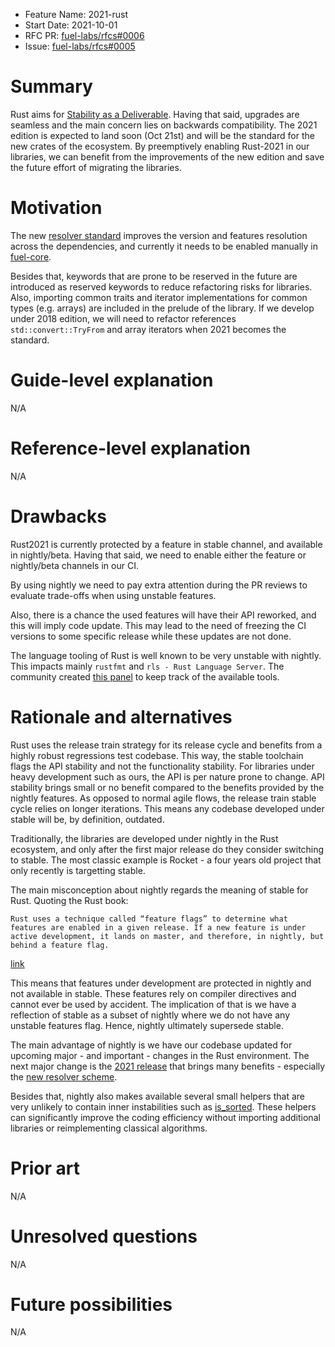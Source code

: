 - Feature Name: 2021-rust
- Start Date: 2021-10-01
- RFC PR: [fuel-labs/rfcs#0006](https://github.com/FuelLabs/rfcs/pull/0006)
- Issue: [fuel-labs/rfcs#0005](https://github.com/FuelLabs/rfcs/issues/0005)

# Summary
[summary]: #summary

Rust aims for [Stability as a Deliverable](https://blog.rust-lang.org/2014/10/30/Stability.html). Having that said, upgrades are seamless and the main concern lies on backwards compatibility. The 2021 edition is expected to land soon (Oct 21st) and will be the standard for the new crates of the ecosystem. By preemptively enabling Rust-2021 in our libraries, we can benefit from the improvements of the new edition and save the future effort of migrating the libraries.

# Motivation
[motivation]: #motivation

The new [resolver standard](https://blog.rust-lang.org/2021/03/25/Rust-1.51.0.html#cargos-new-feature-resolver) improves the version and features resolution across the dependencies, and currently it needs to be enabled manually in [fuel-core](https://github.com/FuelLabs/fuel-core/commit/ae9f426f06200dfb0bb440a2944588d27d323a19#diff-2e9d962a08321605940b5a657135052fbcef87b5e360662bb527c96d9a615542R3).

Besides that, keywords that are prone to be reserved in the future are introduced as reserved keywords to reduce refactoring risks for libraries. Also, importing common traits and iterator implementations for common types (e.g. arrays) are included in the prelude of the library. If we develop under 2018 edition, we will need to refactor references `std::convert::TryFrom` and array iterators when 2021 becomes the standard.

# Guide-level explanation
[guide-level-explanation]: #guide-level-explanation

N/A

# Reference-level explanation
[reference-level-explanation]: #reference-level-explanation

N/A

# Drawbacks
[drawbacks]: #drawbacks

Rust2021 is currently protected by a feature in stable channel, and available in nightly/beta. Having that said, we need to enable either the feature or nightly/beta channels in our CI.

By using nightly we need to pay extra attention during the PR reviews to evaluate trade-offs when using unstable features.

Also, there is a chance the used features will have their API reworked, and this will imply code update. This may lead to the need of freezing the CI versions to some specific release while these updates are not done.

The language tooling of Rust is well known to be very unstable with nightly. This impacts mainly `rustfmt` and `rls - Rust Language Server`. The community created [this panel](https://rust-lang.github.io/rustup-components-history/) to keep track of the available tools.

# Rationale and alternatives
[rationale-and-alternatives]: #rationale-and-alternatives

Rust uses the release train strategy for its release cycle and benefits from a highly robust regressions test codebase. This way, the stable toolchain flags the API stability and not the functionality stability. For libraries under heavy development such as ours, the API is per nature prone to change. API stability brings small or no benefit compared to the benefits provided by the nightly features. As opposed to normal agile flows, the release train stable cycle relies on longer iterations. This means any codebase developed under stable will be, by definition, outdated.

Traditionally, the libraries are developed under nightly in the Rust ecosystem, and only after the first major release do they consider switching to stable. The most classic example is Rocket - a four years old project that only recently is targetting stable.

The main misconception about nightly regards the meaning of stable for Rust. Quoting the Rust book:

```
Rust uses a technique called “feature flags” to determine what features are enabled in a given release. If a new feature is under active development, it lands on master, and therefore, in nightly, but behind a feature flag.
```
[link](https://doc.rust-lang.org/book/appendix-07-nightly-rust.html)

This means that features under development are protected in nightly and not available in stable. These features rely on compiler directives and cannot ever be used by accident. The implication of that is we have a reflection of stable as a subset of nightly where we do not have any unstable features flag. Hence, nightly ultimately supersede stable.

The main advantage of nightly is we have our codebase updated for upcoming major - and important - changes in the Rust environment. The next major change is the [2021 release](https://blog.rust-lang.org/2021/05/11/edition-2021.html) that brings many benefits - especially the [new resolver scheme](https://doc.rust-lang.org/cargo/reference/resolver.html#feature-resolver-version-2).

Besides that, nightly also makes available several small helpers that are very unlikely to contain inner instabilities such as [is_sorted](https://doc.rust-lang.org/std/primitive.slice.html#method.is_sorted). These helpers can significantly improve the coding efficiency without importing additional libraries or reimplementing classical algorithms.

# Prior art
[prior-art]: #prior-art

N/A

# Unresolved questions
[unresolved-questions]: #unresolved-questions

N/A

# Future possibilities
[future-possibilities]: #future-possibilities

N/A
